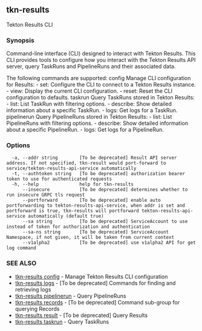 ## tkn-results

Tekton Results CLI

### Synopsis

Command-line interface (CLI) designed to interact with Tekton Results. This CLI provides tools to configure how you interact with the Tekton Results API server, query TaskRuns and PipelineRuns and their associated data.

The following commands are supported:
  config        Manage CLI configuration for Results:
                - set:  Configure the CLI to connect to a Tekton Results instance.
                - view: Display the current CLI configuration.
                - reset: Reset the CLI configuration to defaults.
  taskrun       Query TaskRuns stored in Tekton Results:
                - list:  List TaskRun with filtering options.
                - describe:  Show detailed information about a specific TaskRun.
                - logs: Get logs for a TaskRun.
  pipelinerun   Query PipelineRuns stored in Tekton Results:
                - list:  List PipelineRuns with filtering options.
                - describe:  Show detailed information about a specific PipelineRun.
                - logs: Get logs for a PipelineRun.

### Options

```
  -a, --addr string        [To be deprecated] Result API server address. If not specified, tkn-result would port-forward to service/tekton-results-api-service automatically
  -t, --authtoken string   [To be deprecated] authorization bearer token to use for authenticated requests
  -h, --help               help for tkn-results
      --insecure           [To be deprecated] determines whether to run insecure GRPC tls request
      --portforward        [To be deprecated] enable auto portforwarding to tekton-results-api-service, when addr is set and portforward is true, tkn-results will portforward tekton-results-api-service automatically (default true)
      --sa string          [To be deprecated] ServiceAccount to use instead of token for authorization and authentication
      --sa-ns string       [To be deprecated] ServiceAccount Namespace, if not given, it will be taken from current context
      --v1alpha2           [To be deprecated] use v1alpha2 API for get log command
```

### SEE ALSO

* [tkn-results config](tkn-results_config.md)	 - Manage Tekton Results CLI configuration
* [tkn-results logs](tkn-results_logs.md)	 - [To be deprecated] Commands for finding and retrieving logs
* [tkn-results pipelinerun](tkn-results_pipelinerun.md)	 - Query PipelineRuns
* [tkn-results records](tkn-results_records.md)	 - [To be deprecated] Command sub-group for querying Records
* [tkn-results result](tkn-results_result.md)	 - [To be deprecated] Query Results
* [tkn-results taskrun](tkn-results_taskrun.md)	 - Query TaskRuns

